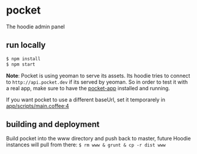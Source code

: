 pocket
======

The hoodie admin panel


run locally
-----------

```js
$ npm install
$ npm start
```

**Note**: Pocket is using yeoman to serve its assets. Its hoodie tries
to connect to `http://api.pocket.dev` if its served by yeoman.
So in order to test it with a real app, make sure to have the
[pocket-app]() installed and running.

If you want pocket to use a different baseUrl, set it temporarely in
[app/scripts/main.coffee:4](https://github.com/hoodiehq/pocket/blob/master/app/scripts/main.coffee#L4)


building and deployment
-----------------------

Build pocket into the www directory and push back to master, future Hoodie instances will pull from there:
`$ rm www & grunt & cp -r dist www`
